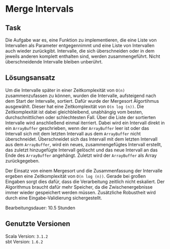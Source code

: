 Merge Intervals
===============

Task
-----
Die Aufgabe war es, eine Funktion zu implementieren, die eine Liste von Intervallen als Parameter entgegennimmt und eine Liste von Intervallen auch wieder zurückgibt. Intervalle, die sich überschneiden oder in dem jeweils anderen komplett enthalten sind, werden zusammengeführt. Nicht überschneidende Intervalle bleiben unberührt. 

Lösungsansatz
-------------
Um die Intervalle später in einer Zeitkomplexität von `O(n)` zusammenzufassen zu können, wurden die Intervalle, aufsteigend nach dem Start der Intervalle, sortiert.
Dafür wurde der Mergesort Algortihmus ausgewählt. Dieser hat eine Zeitkomplexität von `O(n log (n))`. Die Zeitkomplexität ist dabei gleichbleibend, unabhängig vom besten, durchschnittlichen oder schlechtesten Fall. Über die Liste der sortierten Intervalle wird anschließend einmal iterriert. Dabei wird ein Intervall direkt in ein `ArrayBuffer` geschrieben, wenn der `ArrayBuffer` leer ist oder das Intervall sich mit dem letzten Intervall aus dem `ArrayBuffer` nicht überschneidet. Überschneidet sich das Intervall mit dem letzten Intervall aus dem `ArrayBuffer`, wird ein neues, zusammengefügtes Intervall erstellt, das zuletzt hinzugefügte Intervall gelöscht und das neue Intervall an das Ende des `ArrayBuffer` angehängt.
Zuletzt wird der `ArrayBuffer` als Array zurückgegeben. 

Der Einsatz von einem Mergesort und die Zusammenfassung der Intervalle ergeben eine Zeitkomplexität von `O(n log (n))`. Gerade bei großen Eingaben sorgt dies dafür, dass die Verarbeitung zeitlich nicht eskaliert. Der Algorithmus braucht dafür mehr Speicher, da die Zwischenergebnisse immer wieder gespeichert werden müssen. Zusätzliche Robustheit wird durch eine Eingabe-Validierung sichergestellt. 

Bearbeitungsdauer: 10.5 Stunden

Genutzte Versionen
----------------
Scala Version: `3.1.2` \
sbt Version:  `1.6.2`